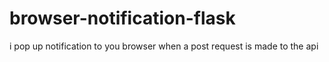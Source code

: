 # browser-notification-flask
i pop up notification to you browser when a post request is made to the api
